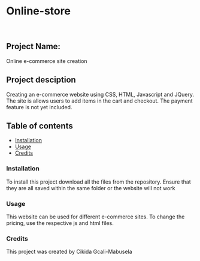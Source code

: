 # Online-store
<br>
<h2>Project Name:</h2> 
Online e-commerce site creation
<br>
<h2>Project desciption </h2> 
Creating an e-commerce website using CSS, HTML, Javascript and JQuery. The site is allows users to add items in the cart and checkout. The payment feature is not yet included.
<h2>Table of contents </h2> 
<ul>
  <li><a href="https://github.com/Cikida/Online-store/edit/main/README.md#installation">Installation</a></li>
  <li><a href="https://github.com/Cikida/Online-store/edit/main/README.md#usage">Usage</h3></a>
  <li><a href="https://github.com/Cikida/Online-store/edit/main/README.md#credits">Credits</a></li>
</ul>

<h3>Installation</h3>
To install this project download all the files from the repository. Ensure that they are all saved within the same folder or the website will not work

<h3>Usage</h3>
This website can be used for different e-commerce sites. To change the pricing, use the respective js and html files. 

<h3>Credits</h3>
This project was created by Cikida Gcali-Mabusela
